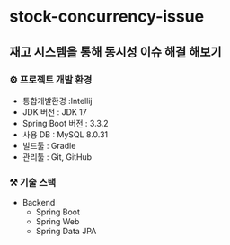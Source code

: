 # stock-concurrency-issue

## 재고 시스템을 통해 동시성 이슈 해결 해보기

### ⚙ 프로젝트 개발 환경
- 통합개발환경 :Intellij
- JDK 버전 : JDK 17
- Spring Boot 버전 : 3.3.2
- 사용 DB : MySQL 8.0.31
- 빌드툴 : Gradle
- 관리툴 : Git, GitHub

### ⚒ 기술 스택
- Backend
  - Spring Boot
  - Spring Web
  - Spring Data JPA